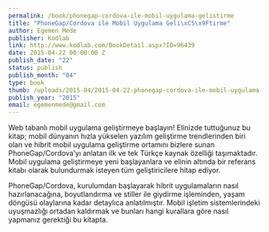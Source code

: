 ```yaml
--- 
permalink: /book/phonegap-cordova-ile-mobil-uygulama-gelistirme
title: "PhoneGap/Cordova ile Mobil Uygulama Geli\xC5\x9Ftirme"
author: Egemen Mede
publisher: Kodlab
link: http://www.kodlab.com/BookDetail.aspx?ID=96439
date: 2015-04-22 00:00:00 Z
publish_date: "22"
status: publish
publish_month: "04"
type: book
thumb: /uploads/2015-04/2015-04-22-phonegap-cordova-ile-mobil-uygulama-gelistirme.jpg
publish_year: "2015"
email: egemenmede@gmail.com
---
```


Web tabanlı mobil uygulama geliştirmeye başlayın! Elinizde tuttuğunuz bu kitap; mobil dünyanın hızla yükselen yazılım geliştirme trendlerinden biri olan ve hibrit mobil uygulama geliştirme ortamını bizlere sunan PhoneGap/Cordova’yı anlatan ilk ve tek Türkçe kaynak özelliği taşımaktadır. Mobil uygulama geliştirmeye yeni başlayanlara ve elinin altında bir referans kitabı olarak bulundurmak isteyen tüm geliştiricilere hitap ediyor. 

PhoneGap/Cordova, kurulumdan başlayarak hibrit uygulamaların nasıl hazırlanacağına, boyutlandırma ve stiller ile giydirme işleminden, yaşam döngüsü olaylarına kadar detaylıca anlatılmıştır. Mobil işletim sistemlerindeki uyuşmazlığı ortadan kaldırmak ve bunları hangi kurallara göre nasıl yapmanız gerektiği bu kitapta. 
